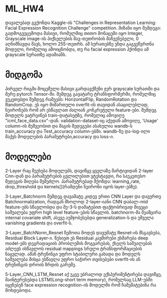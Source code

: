 # ML_HW4
დავალებად გვქონდა Kaggle-ის "Challenges in Representation Learning: Facial Expression Recognition Challenge" competition. მიზანი იყო შემდეგი: გადმოგვეცემოდა მასივი,
რომელშიც თითო მონაცემი იყო Integer, Grayscale image-ის პიქსელების შავ-თეთრობის მაჩვენებელი, 0 აღნიშნავდა შავს, ხოლო 255-თეთრს. ამ სურათებზე უნდა გაგვეწვრთნა მოდელი, რომელიც ამოიცნობდა, თუ რა facial expression ჰქონდა ამ grayscale სურათზე ადამიანს. 

# მიდგომა 

პირველ რიგში მოცემული მასივი გარდავქმენი ჯერ grayscale სურათში და მერე pytorch Tensor-ში. შემდეგ გავატარე ტრანსფორმერში, რომელშიც ვუკეთებდი შემდეგ რამეებს:
HorizontalFlip, RandomRotation და RandomCrop. ეს იყო მიმართული overfit-ის თავიდან ასაცილებლად, ნეირონებს რომ არ ესწავლათ ძალიან კონკრეტული feature-ები. 
შემდეგ მოდელს ვატრეინებ train-დატასეტზე, რომელიც ამოვიღე "icml_face_data.csv"-დან. validation-dataset-იც აქედან ამოვიღე, 'Usage' column-ის მეშვეობით და მაგის შედეგები ასახულია wandb-ს train_accuracy და Test_accuracy column-ებში. wandb-ზე და-log-ილი მაქვს მოდელების პარამეტრები,accuracy და loss-ი.

# მოდელები
2-Layer
რაც შეეხება მოდელებს, დავიწყე ყველაზე მარტივიდან 2-layer Cnn-დან და პარამეტრების ცვლილებით ვტესტავდი, რა საუკეთესო შედეგის მიღება შემეძლო. პარამეტრებად მქონდა:
learning_rate, drop_threshold და kernels[](რამდენი ნეირონი იყოს layer-ებზე).

3-Layer_Batchnorm
შემდეგ დავამატე კიდევ ერთი CNN Layer და დავურთე Batchnormalization, რადგან მხოლოდ 2-layer-იანი CNN დაბალ-mid feature-ებს სწავლობდა და მე-3-ს დამატებით
ფაქტობრივად მივეცი საშუალება უფრო high level feature-ების სწავლის. batchnorm-მა შეამცირა internal covariate shift, ასევე აუმჯობესებდა generalization-ს და უშველა vanishing gradients და overfit-ს.

3-Layer_BatchNorm_Resnet
ზემოთა მოდეს დავუმატე Resnet-ის მსგავსება, Residual Block Layer-ი. წესიეთ ეს Residual  კავშირები ეხმარება deep model-ებს დეგრადაციის პრობლემის მოგვარებას, ქსელს საშუალებას აძლევს ისწავლოს residual mappings სრული ტრანსფორმაციების ნაცვლად. ამან ტრენინგი უფრო სტაბილური გახადა და მოდელს საშუალება მისცა ესწავლა უფრო საჭირო თვისებები overfit-ის ან ტრენინგის დროის ზრდის გარეშე.

5-Layer_CNN_LSTM_Resnet
აქ უკვე უბრალოდ ექსპერიმენტირება დავიწყე, მაინტერესებდა LSTM(Long-short term memory), რომელსაც LLM-ებში იყენებენ face expression recognition-ის მოდელში რომ ჩამემატებინა რა მოხდებოდა.

